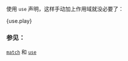 使用 `use` 声明，这样手动加上作用域就没必要了：

{use.play}

### 参见：

[`match`][match] 和 [`use`][use]

[use]: ../../mod/use.html
[match]: ../../flow_control/match.html
